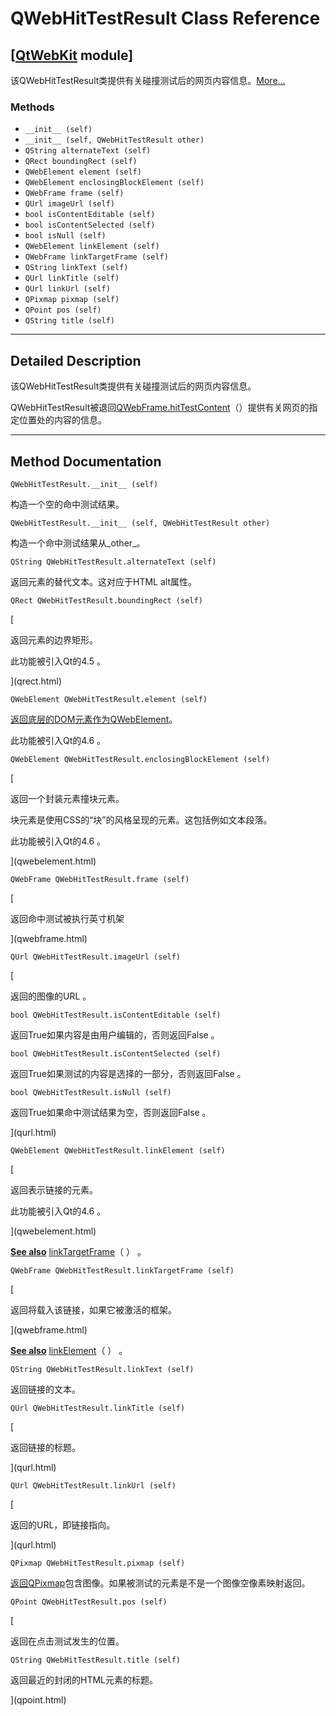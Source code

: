 # QWebHitTestResult Class Reference

## [[QtWebKit](index.htm) module]

该QWebHitTestResult类提供有关碰撞测试后的网页内容信息。[More...](#details)

### Methods

*   `__init__ (self)`
*   `__init__ (self, QWebHitTestResult other)`
*   `QString alternateText (self)`
*   `QRect boundingRect (self)`
*   `QWebElement element (self)`
*   `QWebElement enclosingBlockElement (self)`
*   `QWebFrame frame (self)`
*   `QUrl imageUrl (self)`
*   `bool isContentEditable (self)`
*   `bool isContentSelected (self)`
*   `bool isNull (self)`
*   `QWebElement linkElement (self)`
*   `QWebFrame linkTargetFrame (self)`
*   `QString linkText (self)`
*   `QUrl linkTitle (self)`
*   `QUrl linkUrl (self)`
*   `QPixmap pixmap (self)`
*   `QPoint pos (self)`
*   `QString title (self)`

* * *

## Detailed Description

该QWebHitTestResult类提供有关碰撞测试后的网页内容信息。

QWebHitTestResult被退回[QWebFrame.hitTestContent](qwebframe.html#hitTestContent)（）提供有关网页的指定位置处的内容的信息。

* * *

## Method Documentation

```
QWebHitTestResult.__init__ (self)
```

构造一个空的命中测试结果。

```
QWebHitTestResult.__init__ (self, QWebHitTestResult other)
```

构造一个命中测试结果从_other_。

```
QString QWebHitTestResult.alternateText (self)
```

返回元素的替代文本。这对应于HTML alt属性。

```
QRect QWebHitTestResult.boundingRect (self)
```

[

返回元素的边界矩形。

此功能被引入Qt的4.5 。

](qrect.html)

```
QWebElement QWebHitTestResult.element (self)
```

[](qwebelement.html)

[返回底层的DOM元素作为](qwebelement.html)[QWebElement](qwebelement.html)。

此功能被引入Qt的4.6 。

```
QWebElement QWebHitTestResult.enclosingBlockElement (self)
```

[

返回一个封装元素撞块元素。

块元素是使用CSS的“块”的风格呈现的元素。这包括例如文本段落。

此功能被引入Qt的4.6 。

](qwebelement.html)

```
QWebFrame QWebHitTestResult.frame (self)
```

[

返回命中测试被执行英寸机架

](qwebframe.html)

```
QUrl QWebHitTestResult.imageUrl (self)
```

[

返回的图像的URL 。

```
bool QWebHitTestResult.isContentEditable (self)
```

返回True如果内容是由用户编辑的，否则返回False 。

```
bool QWebHitTestResult.isContentSelected (self)
```

返回True如果测试的内容是选择的一部分，否则返回False 。

```
bool QWebHitTestResult.isNull (self)
```

返回True如果命中测试结果为空，否则返回False 。

](qurl.html)

```
QWebElement QWebHitTestResult.linkElement (self)
```

[

返回表示链接的元素。

此功能被引入Qt的4.6 。

](qwebelement.html)

[**See also**](qwebelement.html) [linkTargetFrame](qwebhittestresult.html#linkTargetFrame)（ ） 。

```
QWebFrame QWebHitTestResult.linkTargetFrame (self)
```

[

返回将载入该链接，如果它被激活的框架。

](qwebframe.html)

[**See also**](qwebframe.html) [linkElement](qwebhittestresult.html#linkElement)（ ） 。

```
QString QWebHitTestResult.linkText (self)
```

返回链接的文本。

```
QUrl QWebHitTestResult.linkTitle (self)
```

[

返回链接的标题。

](qurl.html)

```
QUrl QWebHitTestResult.linkUrl (self)
```

[

返回的URL，即链接指向。

](qurl.html)

```
QPixmap QWebHitTestResult.pixmap (self)
```

[](qpixmap.html)

[返回](qpixmap.html)[QPixmap](qpixmap.html)包含图像。如果被测试的元素是不是一个图像空像素映射返回。

```
QPoint QWebHitTestResult.pos (self)
```

[

返回在点击测试发生的位置。

```
QString QWebHitTestResult.title (self)
```

返回最近的封闭的HTML元素的标题。

](qpoint.html)